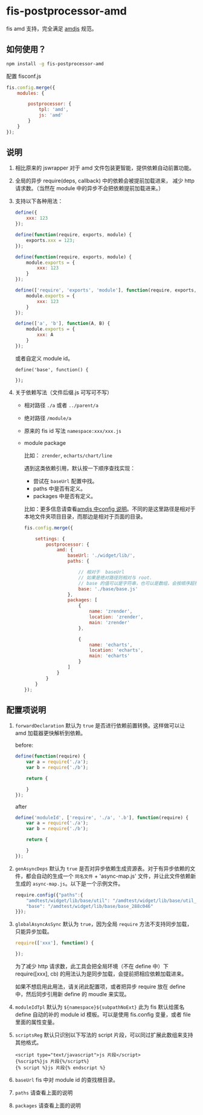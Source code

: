 fis-postprocessor-amd
===========================

fis amd 支持，完全满足 [amdjs](https://github.com/amdjs/amdjs-api) 规范。


## 如何使用？

```bash
npm install -g fis-postprocessor-amd
```

配置 fisconf.js

```javascript
fis.config.merge({
    modules: {

        postprocessor: {
            tpl: 'amd',
            js: 'amd'
        }
    }
});
```

## 说明

1. 相比原来的 jswrapper 对于 amd 文件包装更智能，提供依赖自动前置功能。
2. 全局的异步 require(deps, callback) 中的依赖会被提前加载进来， 减少 http 请求数。（当然在 module 中的异步不会把依赖提前加载进来。）
3. 支持以下各种用法：

    ```javascript
    define({
        xxx: 123
    });

    define(function(require, exports, module) {
        exports.xxx = 123;
    });

    define(function(require, exports, module) {
        module.exports = {
            xxx: 123
        }
    });

    define(['require', 'exports', 'module'], function(require, exports, module) {
        module.exports = {
            xxx: 123
        }
    });

    define(['a', 'b'], function(A, B) {
        module.exports = {
            xxx: A
        }
    });
    ```

    或者自定义  module id。

    ```
    define('base', function() {

    });
    ```
4. 关于依赖写法（文件后缀.js 可写可不写）
    * 相对路径 `./a` 或者 `../parent/a`
    * 绝对路径 `/module/a`
    * 原来的 fis id 写法 `namespace:xxx/xxx.js`
    * module package

        比如： `zrender`, `echarts/chart/line`

        遇到这类依赖引用，默认按一下顺序查找实现：

        - 尝试在 `baseUrl` 配置中找。
        - paths 中是否有定义。
        - packages 中是否有定义。

        比如：更多信息请查看[amdjs 中config 说明](https://github.com/amdjs/amdjs-api/blob/master/CommonConfig.md)。不同的是这里路径是相对于本地文件夹项目目录，而那边是相对于页面的目录。

        ```javascript
        fis.config.merge({

            settings: {
                postprocessor: {
                    amd: {
                        baseUrl: './widget/lib/',
                        paths: {

                            // 相对于  baseUrl 
                            // 如果是绝对路径则相对与 root.
                            // base 的值可以是字符串，也可以是数组，会按顺序超找。
                            base: './base/base.js'
                        },
                        packages: [
                            {
                                name: 'zrender',
                                location: 'zrender',
                                main: 'zrender'
                            },

                            {
                                name: 'echarts',
                                location: 'echarts',
                                main: 'echarts'
                            }
                        ]
                    }
                }
            }
        });
        ```

## 配置项说明

1. `forwardDeclaration` 默认为 `true` 是否进行依赖前置转换。这样做可以让 amd 加载器更快解析到依赖。

    before:

    ```javascript
    define(function(require) {
        var a = require('./a');
        var b = require('./b');

        return {

        }
    });
    ```

    after

    ```javascript
    define('moduleId', ['require', './a', '.b'], function(require) {
        var a = require('./a');
        var b = require('./b');

        return {

        }
    });
    ```
2. `genAsyncDeps` 默认为 `true` 是否对异步依赖生成资源表。对于有异步依赖的文件，都会自动的生成一个 `同名文件` + 'async-map.js' 文件，并让此文件依赖新生成的 `async-map.js`。以下是一个示例文件。

    ```javascript
    require.config({"paths":{
        "amdtest/widget/lib/base/util": "/amdtest/widget/lib/base/util_51e59c9",
        "base": "/amdtest/widget/lib/base/base_288c046"
    }});
    ```
3. `globalAsyncAsSync` 默认为 `true`，因为全局 `require` 方法不支持同步加载，只能异步加载。

    ```javascript
    require(['xxx'], function() {

    });
    ```

    为了减少 http 请求数，此工具会把全局环境（不在 define 中）下 require([xxx], cb) 的用法认为是同步加载，会提前把相应依赖加载进来。

    如果不想启用此用法，请关闭此配置项，或者把异步 require 放在 define 中，然后同步引用新 define 的 moudle 来实现。
4. `moduleIdTpl` 默认为 `${namespace}${subpathNoExt}` 此为 fis 默认给匿名 define 自动的补的 module id 模板。可以是使用 fis.config 变量，或者 file 里面的属性变量。
5. `scriptsReg` 默认只识别以下写法的 script 片段，可以同过扩展此数组来支持其他格式。
    
    ```tpl
    <script type="text/javascript">js 片段</script>
    {%script%}js 片段{%/script%}
    {% script %}js 片段{% endscript %}
    ```

6. `baseUrl` fis 中对 module id  的查找根目录。
7. `paths` 请查看上面的说明
8. `packages` 请查看上面的说明


